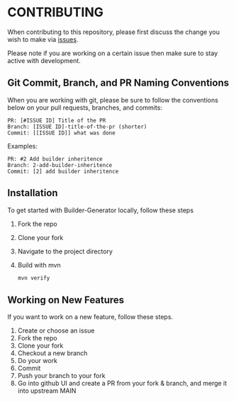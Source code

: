 # CONTRIBUTING

When contributing to this repository, please first discuss the change you wish to make via [issues](https://github.com/rigd-loxia/builder-generator/issues).

Please note if you are working on a certain issue then make sure to stay active with development.

## Git Commit, Branch, and PR Naming Conventions

When you are working with git, please be sure to follow the conventions below on your pull requests, branches, and commits:

```text
PR: [#ISSUE ID] Title of the PR
Branch: [ISSUE ID]-title-of-the-pr (shorter)
Commit: [[ISSUE ID]] what was done
```

Examples:

```text
PR: #2 Add builder inheritence
Branch: 2-add-builder-inheritence
Commit: [2] add builder inheritence
```

## Installation

To get started with Builder-Generator locally, follow these steps

1. Fork the repo

2. Clone your fork

3. Navigate to the project directory

4. Build with mvn

   ```sh
   mvn verify
   ```

## Working on New Features

If you want to work on a new feature, follow these steps.

1. Create or choose an issue
2. Fork the repo
3. Clone your fork
4. Checkout a new branch
5. Do your work
6. Commit
7. Push your branch to your fork
8. Go into github UI and create a PR from your fork & branch, and merge it into upstream MAIN